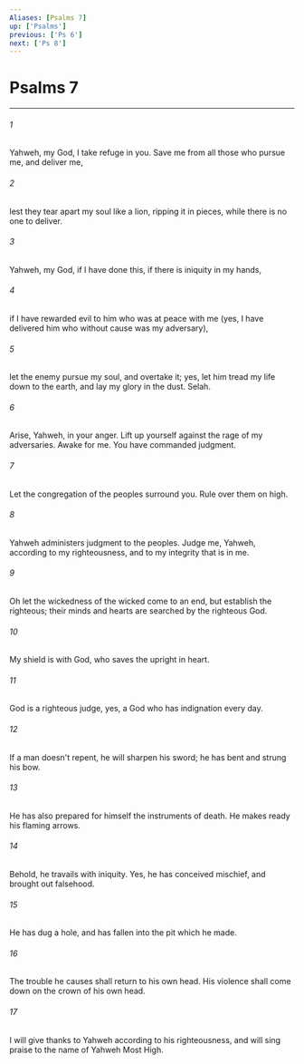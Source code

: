 ```yaml
---
Aliases: [Psalms 7]
up: ['Psalms']
previous: ['Ps 6']
next: ['Ps 8']
---
```

# Psalms 7
***





###### 1 

Yahweh, my God, I take refuge in you. Save me from all those who pursue me, and deliver me, 



###### 2 

lest they tear apart my soul like a lion, ripping it in pieces, while there is no one to deliver. 



###### 3 

Yahweh, my God, if I have done this, if there is iniquity in my hands, 



###### 4 

if I have rewarded evil to him who was at peace with me (yes, I have delivered him who without cause was my adversary), 



###### 5 

let the enemy pursue my soul, and overtake it; yes, let him tread my life down to the earth, and lay my glory in the dust. Selah. 



###### 6 

Arise, Yahweh, in your anger. Lift up yourself against the rage of my adversaries. Awake for me. You have commanded judgment. 



###### 7 

Let the congregation of the peoples surround you. Rule over them on high. 



###### 8 

Yahweh administers judgment to the peoples. Judge me, Yahweh, according to my righteousness, and to my integrity that is in me. 



###### 9 

Oh let the wickedness of the wicked come to an end, but establish the righteous; their minds and hearts are searched by the righteous God. 



###### 10 

My shield is with God, who saves the upright in heart. 



###### 11 

God is a righteous judge, yes, a God who has indignation every day. 



###### 12 

If a man doesn't repent, he will sharpen his sword; he has bent and strung his bow. 



###### 13 

He has also prepared for himself the instruments of death. He makes ready his flaming arrows. 



###### 14 

Behold, he travails with iniquity. Yes, he has conceived mischief, and brought out falsehood. 



###### 15 

He has dug a hole, and has fallen into the pit which he made. 



###### 16 

The trouble he causes shall return to his own head. His violence shall come down on the crown of his own head. 



###### 17 

I will give thanks to Yahweh according to his righteousness, and will sing praise to the name of Yahweh Most High.
